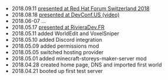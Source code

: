 
* 2018.09.11 [presented at Red Hat Forum Switzerland 2018](https://www.redhat.com/en/events/forum-switzerland)
* 2018.08.18 [presented at DevConf.US (video)](https://www.youtube.com/watch?v=9zKLtX5IVkE)
* 2018.06-07 ...
* 2018.05.17 [presented at RivieraDev.FR](http://rivieradev.fr/session/376)
* 2018.05.11 added WorldEdit and VoxelSniper
* 2018.05.10 added Discord integration
* 2018.05.09 added permissions mod
* 2018.05.05 switched hosting provider
* 2018.05.01 added minecraft-storeys-maker-server mod
* 2018.04.28 created home page, DNS and imported first world
* 2018.04.21 booted up first test server
